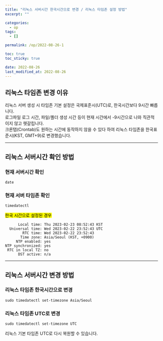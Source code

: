 ```yaml
---
title: "리눅스 서버시간 한국시간으로 변경 / 리눅스 타임존 설정 방법"
excerpt: ""

categories:
  - op
tags:
  - []

permalink: /op/2022-08-26-1

toc: true
toc_sticky: true

date: 2022-08-26
last_modified_at: 2022-08-26
---
```


## 리눅스 타임존 변경 이유

리눅스 서버 생성 시 타임존 기본 설정은 국제표준시(UTC)로, 한국시간보다 9시간 빠릅니다.  
로그파일 로그 시간, 파일/폴더 생성 시간 등이 현재 시간에서 -9시간으로 나와 직관적이지 않고 헷갈립니다.  
크론탭(Crontab)도 원하는 시간에 동작하지 않을 수 있다 하여 리눅스 타임존을 한국표준시(KST, GMT+9)로 변경했습니다.

---

## 리눅스 서버시간 확인 방법

### 현재 서버시간 확인
```
date
```

### 현재 서버 타임존 확인
```
timedatectl
```

<mark>한국 시간으로 설정된 경우</mark>
```
      Local time: Thu 2023-02-23 08:52:43 KST
  Universal time: Wed 2023-02-22 23:52:43 UTC
        RTC time: Wed 2023-02-22 23:52:43
       Time zone: Asia/Seoul (KST, +0900)
     NTP enabled: yes
NTP synchronized: yes
 RTC in local TZ: no
      DST active: n/a
```

---

## 리눅스 서버시간 변경 방법

### 리눅스 타임존 한국시간으로 변경
```
sudo timedatectl set-timezone Asia/Seoul
```

### 리눅스 타임존 UTC로 변경
```
sudo timedatectl set-timezone UTC
```
리눅스 기본 타임존 UTC로 다시 복원할 수 있습니다.
